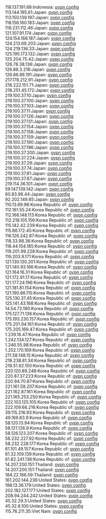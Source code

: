 118.137.191.68:Indonesia: [ovpn config](vpn/118_137_191_68.ovpn)  
113.144.195.61:Japan: [ovpn config](vpn/113_144_195_61.ovpn)  
113.150.139.197:Japan: [ovpn config](vpn/113_150_139_197.ovpn)  
118.156.160.183:Japan: [ovpn config](vpn/118_156_160_183.ovpn)  
119.231.112.46:Japan: [ovpn config](vpn/119_231_112_46.ovpn)  
121.107.91.174:Japan: [ovpn config](vpn/121_107_91_174.ovpn)  
124.154.168.187:Japan: [ovpn config](vpn/124_154_168_187.ovpn)  
124.213.69.203:Japan: [ovpn config](vpn/124_213_69_203.ovpn)  
124.219.136.33:Japan: [ovpn config](vpn/124_219_136_33.ovpn)  
125.195.173.132:Japan: [ovpn config](vpn/125_195_173_132.ovpn)  
125.204.75.42:Japan: [ovpn config](vpn/125_204_75_42.ovpn)  
126.78.38.136:Japan: [ovpn config](vpn/126_78_38_136.ovpn)  
126.88.3.218:Japan: [ovpn config](vpn/126_88_3_218.ovpn)  
126.88.88.191:Japan: [ovpn config](vpn/126_88_88_191.ovpn)  
217.178.212.91:Japan: [ovpn config](vpn/217_178_212_91.ovpn)  
218.222.151.71:Japan: [ovpn config](vpn/218_222_151_71.ovpn)  
218.251.45.172:Japan: [ovpn config](vpn/218_251_45_172.ovpn)  
219.100.37.10:Japan: [ovpn config](vpn/219_100_37_10.ovpn)  
219.100.37.100:Japan: [ovpn config](vpn/219_100_37_100.ovpn)  
219.100.37.103:Japan: [ovpn config](vpn/219_100_37_103.ovpn)  
219.100.37.11:Japan: [ovpn config](vpn/219_100_37_11.ovpn)  
219.100.37.126:Japan: [ovpn config](vpn/219_100_37_126.ovpn)  
219.100.37.131:Japan: [ovpn config](vpn/219_100_37_131.ovpn)  
219.100.37.154:Japan: [ovpn config](vpn/219_100_37_154.ovpn)  
219.100.37.158:Japan: [ovpn config](vpn/219_100_37_158.ovpn)  
219.100.37.159:Japan: [ovpn config](vpn/219_100_37_159.ovpn)  
219.100.37.190:Japan: [ovpn config](vpn/219_100_37_190.ovpn)  
219.100.37.196:Japan: [ovpn config](vpn/219_100_37_196.ovpn)  
219.100.37.200:Japan: [ovpn config](vpn/219_100_37_200.ovpn)  
219.100.37.224:Japan: [ovpn config](vpn/219_100_37_224.ovpn)  
219.100.37.29:Japan: [ovpn config](vpn/219_100_37_29.ovpn)  
219.100.37.74:Japan: [ovpn config](vpn/219_100_37_74.ovpn)  
219.100.37.81:Japan: [ovpn config](vpn/219_100_37_81.ovpn)  
219.100.37.87:Japan: [ovpn config](vpn/219_100_37_87.ovpn)  
219.114.36.101:Japan: [ovpn config](vpn/219_114_36_101.ovpn)  
59.147.139.142:Japan: [ovpn config](vpn/59_147_139_142.ovpn)  
60.83.96.44:Japan: [ovpn config](vpn/60_83_96_44.ovpn)  
92.202.149.85:Japan: [ovpn config](vpn/92_202_149_85.ovpn)  
110.13.69.98:Korea Republic of: [ovpn config](vpn/110_13_69_98.ovpn)  
112.161.55.24:Korea Republic of: [ovpn config](vpn/112_161_55_24.ovpn)  
112.166.148.113:Korea Republic of: [ovpn config](vpn/112_166_148_113.ovpn)  
112.218.105.156:Korea Republic of: [ovpn config](vpn/112_218_105_156.ovpn)  
115.142.42.239:Korea Republic of: [ovpn config](vpn/115_142_42_239.ovpn)  
115.86.172.45:Korea Republic of: [ovpn config](vpn/115_86_172_45.ovpn)  
116.126.242.87:Korea Republic of: [ovpn config](vpn/116_126_242_87.ovpn)  
118.33.98.36:Korea Republic of: [ovpn config](vpn/118_33_98_36.ovpn)  
118.44.104.185:Korea Republic of: [ovpn config](vpn/118_44_104_185.ovpn)  
119.201.99.228:Korea Republic of: [ovpn config](vpn/119_201_99_228.ovpn)  
119.203.9.171:Korea Republic of: [ovpn config](vpn/119_203_9_171.ovpn)  
121.130.130.201:Korea Republic of: [ovpn config](vpn/121_130_130_201.ovpn)  
121.140.93.166:Korea Republic of: [ovpn config](vpn/121_140_93_166.ovpn)  
121.164.16.31:Korea Republic of: [ovpn config](vpn/121_164_16_31.ovpn)  
121.172.91.17:Korea Republic of: [ovpn config](vpn/121_172_91_17.ovpn)  
121.177.24.196:Korea Republic of: [ovpn config](vpn/121_177_24_196.ovpn)  
121.181.81.154:Korea Republic of: [ovpn config](vpn/121_181_81_154.ovpn)  
121.190.86.115:Korea Republic of: [ovpn config](vpn/121_190_86_115.ovpn)  
125.130.37.45:Korea Republic of: [ovpn config](vpn/125_130_37_45.ovpn)  
125.141.43.168:Korea Republic of: [ovpn config](vpn/125_141_43_168.ovpn)  
14.54.72.190:Korea Republic of: [ovpn config](vpn/14_54_72_190.ovpn)  
175.127.71.136:Korea Republic of: [ovpn config](vpn/175_127_71_136.ovpn)  
175.193.230.157:Korea Republic of: [ovpn config](vpn/175_193_230_157.ovpn)  
175.201.94.161:Korea Republic of: [ovpn config](vpn/175_201_94_161.ovpn)  
175.205.169.47:Korea Republic of: [ovpn config](vpn/175_205_169_47.ovpn)  
1.239.16.47:Korea Republic of: [ovpn config](vpn/1_239_16_47.ovpn)  
1.242.134.127:Korea Republic of: [ovpn config](vpn/1_242_134_127.ovpn)  
1.246.55.98:Korea Republic of: [ovpn config](vpn/1_246_55_98.ovpn)  
1.252.170.169:Korea Republic of: [ovpn config](vpn/1_252_170_169.ovpn)  
211.58.148.15:Korea Republic of: [ovpn config](vpn/211_58_148_15.ovpn)  
218.238.81.34:Korea Republic of: [ovpn config](vpn/218_238_81_34.ovpn)  
218.51.92.150:Korea Republic of: [ovpn config](vpn/218_51_92_150.ovpn)  
220.120.89.248:Korea Republic of: [ovpn config](vpn/220_120_89_248.ovpn)  
220.87.37.223:Korea Republic of: [ovpn config](vpn/220_87_37_223.ovpn)  
220.94.70.87:Korea Republic of: [ovpn config](vpn/220_94_70_87.ovpn)  
221.161.59.207:Korea Republic of: [ovpn config](vpn/221_161_59_207.ovpn)  
221.162.87.161:Korea Republic of: [ovpn config](vpn/221_162_87_161.ovpn)  
221.165.253.250:Korea Republic of: [ovpn config](vpn/221_165_253_250.ovpn)  
222.103.125.105:Korea Republic of: [ovpn config](vpn/222_103_125_105.ovpn)  
222.109.66.216:Korea Republic of: [ovpn config](vpn/222_109_66_216.ovpn)  
39.115.216.93:Korea Republic of: [ovpn config](vpn/39_115_216_93.ovpn)  
49.169.83.9:Korea Republic of: [ovpn config](vpn/49_169_83_9.ovpn)  
58.120.13.94:Korea Republic of: [ovpn config](vpn/58_120_13_94.ovpn)  
58.121.126.9:Korea Republic of: [ovpn config](vpn/58_121_126_9.ovpn)  
58.126.123.207:Korea Republic of: [ovpn config](vpn/58_126_123_207.ovpn)  
58.232.227.92:Korea Republic of: [ovpn config](vpn/58_232_227_92.ovpn)  
58.232.228.177:Korea Republic of: [ovpn config](vpn/58_232_228_177.ovpn)  
61.101.49.157:Korea Republic of: [ovpn config](vpn/61_101_49_157.ovpn)  
61.32.109.139:Korea Republic of: [ovpn config](vpn/61_32_109_139.ovpn)  
61.82.241.136:Korea Republic of: [ovpn config](vpn/61_82_241_136.ovpn)  
14.207.200.151:Thailand: [ovpn config](vpn/14_207_200_151.ovpn)  
14.207.200.151:Thailand: [ovpn config](vpn/14_207_200_151.ovpn)  
184.22.186.59:Thailand: [ovpn config](vpn/184_22_186_59.ovpn)  
161.202.144.236:United States: [ovpn config](vpn/161_202_144_236.ovpn)  
198.13.36.179:United States: [ovpn config](vpn/198_13_36_179.ovpn)  
202.182.127.177:United States: [ovpn config](vpn/202_182_127_177.ovpn)  
208.94.244.242:United States: [ovpn config](vpn/208_94_244_242.ovpn)  
45.32.29.3:United States: [ovpn config](vpn/45_32_29_3.ovpn)  
45.32.8.100:United States: [ovpn config](vpn/45_32_8_100.ovpn)  
115.76.211.35:Viet Nam: [ovpn config](vpn/115_76_211_35.ovpn)  
